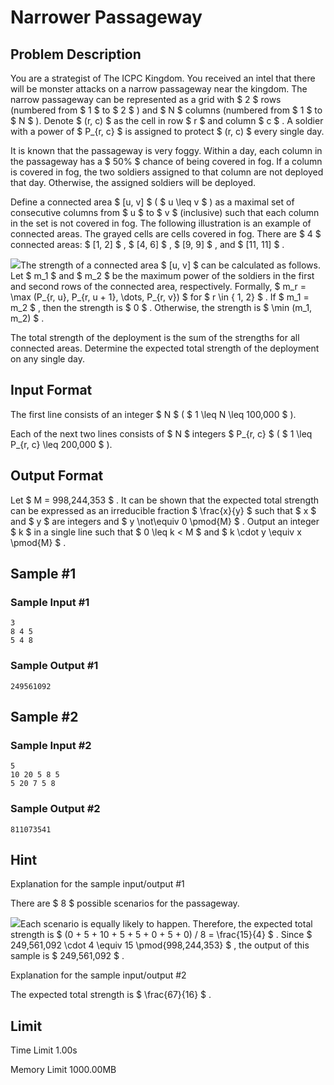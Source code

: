 # Narrower Passageway

## Problem Description

You are a strategist of The ICPC Kingdom. You received an intel that there will be monster attacks on a narrow passageway near the kingdom. The narrow passageway can be represented as a grid with $ 2 $ rows (numbered from $ 1 $ to $ 2 $ ) and $ N $ columns (numbered from $ 1 $ to $ N $ ). Denote $ (r, c) $ as the cell in row $ r $ and column $ c $ . A soldier with a power of $ P_{r, c} $ is assigned to protect $ (r, c) $ every single day.

It is known that the passageway is very foggy. Within a day, each column in the passageway has a $ 50\% $ chance of being covered in fog. If a column is covered in fog, the two soldiers assigned to that column are not deployed that day. Otherwise, the assigned soldiers will be deployed.

Define a connected area $ [u, v] $ ( $ u \leq v $ ) as a maximal set of consecutive columns from $ u $ to $ v $ (inclusive) such that each column in the set is not covered in fog. The following illustration is an example of connected areas. The grayed cells are cells covered in fog. There are $ 4 $ connected areas: $ [1, 2] $ , $ [4, 6] $ , $ [9, 9] $ , and $ [11, 11] $ .

 ![](https://cdn.luogu.com.cn/upload/vjudge_pic/CF2045E/47744495c3a12fb362399d4924e5c674c3e83888.png)The strength of a connected area $ [u, v] $ can be calculated as follows. Let $ m_1 $ and $ m_2 $ be the maximum power of the soldiers in the first and second rows of the connected area, respectively. Formally, $ m_r = \max (P_{r, u}, P_{r, u + 1}, \dots, P_{r, v}) $ for $ r \in \{ 1, 2\} $ . If $ m_1 = m_2 $ , then the strength is $ 0 $ . Otherwise, the strength is $ \min (m_1, m_2) $ .

The total strength of the deployment is the sum of the strengths for all connected areas. Determine the expected total strength of the deployment on any single day.

## Input Format

The first line consists of an integer $ N $ ( $ 1 \leq N \leq 100\,000 $ ).

Each of the next two lines consists of $ N $ integers $ P_{r, c} $ ( $ 1 \leq P_{r, c} \leq 200\,000 $ ).

## Output Format

Let $ M = 998\,244\,353 $ . It can be shown that the expected total strength can be expressed as an irreducible fraction $ \frac{x}{y} $ such that $ x $ and $ y $ are integers and $ y \not\equiv 0 \pmod{M} $ . Output an integer $ k $ in a single line such that $ 0 \leq k < M $ and $ k \cdot y \equiv x \pmod{M} $ .

## Sample #1

### Sample Input #1

```
3
8 4 5
5 4 8
```

### Sample Output #1

```
249561092
```

## Sample #2

### Sample Input #2

```
5
10 20 5 8 5
5 20 7 5 8
```

### Sample Output #2

```
811073541
```

## Hint

Explanation for the sample input/output #1

There are $ 8 $ possible scenarios for the passageway.

 ![](https://cdn.luogu.com.cn/upload/vjudge_pic/CF2045E/70a3bbc18f3f05a2f49fd32453ba66ee47116d57.png)Each scenario is equally likely to happen. Therefore, the expected total strength is $ (0 + 5 + 10 + 5 + 5 + 0 + 5 + 0) / 8 = \frac{15}{4} $ . Since $ 249\,561\,092 \cdot 4 \equiv 15 \pmod{998\,244\,353} $ , the output of this sample is $ 249\,561\,092 $ .

Explanation for the sample input/output #2

The expected total strength is $ \frac{67}{16} $ .

## Limit



Time Limit
1.00s

Memory Limit
1000.00MB